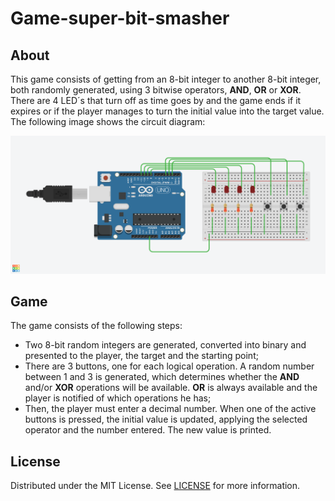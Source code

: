 # Game-super-bit-smasher

## About
This game consists of getting from an 8-bit integer to another 8-bit integer, both randomly generated, using 3 bitwise operators, **AND**, **OR** or **XOR**. There are 4 LED´s that turn off as time goes by and the game ends if it expires or if the player manages to turn the initial value into the target value. The following image shows the circuit diagram:

![Circuit Diagram](res/Diagrama%20do%20circuito%20(TinkerCad).png "Circuit Diagram")

## Game
The game consists of the following steps:

- Two 8-bit random integers are generated, converted into binary and presented to the player, the target and the starting point;
- There are 3 buttons, one for each logical operation. A random number between 1 and 3 is generated, which determines whether the **AND** and/or **XOR** operations will be available. **OR** is always available and the player is notified of which operations he has;
- Then, the player must enter a decimal number. When one of the active buttons is pressed, the initial value is updated, applying the selected operator and the number entered. The new value is printed.



## License
Distributed under the MIT License. See [LICENSE](LICENSE) for more information.